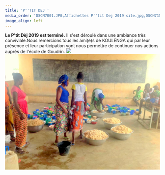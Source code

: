 ```yaml
---
title: 'P''TIT DEJ '
media_order: 'DSCN7001.JPG,Affichettes P''tit Dej 2019 site.jpg,DSCN7159.JPG,Cantine 4.JPG'
image_align: left
---
```


**Le P'tit Dèj 2019 est terminé.** 
Il s'est déroulé dans une ambiance très conviviale.Nous remercions tous les ami(e)s de KOULENGA qui par leur présence et leur participation  vont nous permettre de continuer nos actions auprès de l'école de Goudrin.
![](DSCN7159.JPG)                                                           ![](Cantine%204.JPG)